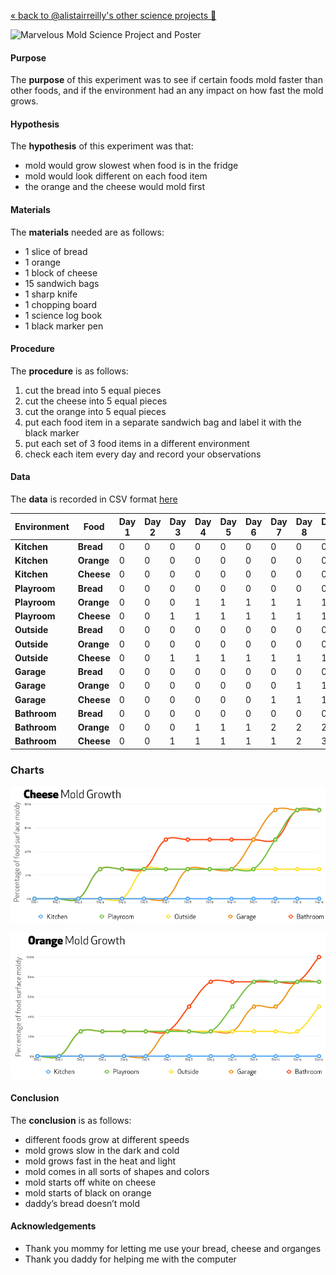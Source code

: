 [« back to @alistairreilly's other science projects :microscope:](https://github.com/alistairreilly/science-projects)

![Marvelous Mold Science Project and Poster](http://i.imgur.com/1STZtjF.png)

#### Purpose

The **purpose** of this experiment was to see if certain foods  mold faster than other foods, and if the environment had an any impact on how fast the mold grows.

#### Hypothesis

The **hypothesis** of this experiment was that:

* mold would grow slowest when food is in the fridge
* mold would look different on each food item
* the orange and the cheese would mold first

#### Materials

The **materials** needed are as follows:

* 1 slice of bread
* 1 orange
* 1 block of cheese
* 15 sandwich bags
* 1 sharp knife
* 1 chopping board
* 1 science log book
* 1 black marker pen

#### Procedure

The **procedure** is as follows:

1. cut the bread into 5 equal pieces
2. cut the cheese into 5 equal pieces
3. cut the orange into 5 equal pieces
4. put each food item in a separate sandwich bag and label it with the black marker
5. put each set of 3 food items in a different environment
6. check each item every day and record your observations

#### Data

The **data** is recorded in CSV format [here](log.csv)

| Environment	| Food | Day 1 | Day 2 | Day 3 | Day 4 | Day 5 | Day 6 | Day 7 | Day 8 | Day 9 | Day 10 | Day 11 | Day 12 | Day 13 | Day 14 |
| ---	| --- | --- | --- | --- | ---| --- | --- | --- | --- | --- | --- | --- | --- | --- | --- |
| **Kitchen** | **Bread** |0|0|0|0|0|0|0|0|0|0|0|0|0|0|
| **Kitchen** | **Orange** |0|0|0|0|0|0|0|0|0|0|0|0|0|0|
| **Kitchen** | **Cheese** |0|0|0|0|0|0|0|0|0|0|0|0|0|0|
| **Playroom** | **Bread** |0|0|0|0|0|0|0|0|0|0|0|0|0|0|
| **Playroom** | **Orange**	|0|0|0|1|1|1|1|1|1|1|2|2|3|3|
| **Playroom** | **Cheese** |0|0|1|1|1|1|1|1|1|2|3|3|3|3|
| **Outside** | **Bread** |0|0|0|0|0|0|0|0|0|0|0|0|0|0|
| **Outside** | **Orange** |0|0|0|0|0|0|0|0|0|1|1|1|1|1|
| **Outside** | **Cheese** |0|0|1|1|1|1|1|1|1|1|1|1|1|2|
| **Garage** | **Bread** |0|0|0|0|0|0|0|0|0|0|0|0|0|0|
| **Garage** | **Orange** |0|0|0|0|0|0|0|1|1|1|2|3|3|3|
| **Garage** | **Cheese**	|0|0|0|0|0|0|1|1|1|1|2|2|3|3|
| **Bathroom** | **Bread** |0|0|0|0|0|0|0|0|0|0|0|0|0|0|
| **Bathroom** | **Orange** |0|0|0|1|1|1|2|2|2|2|2|2|3|3|
| **Bathroom** | **Cheese** |0|0|1|1|1|1|1|2|3|3|3|3|3|4|

### Charts

![Cheese Mold Growth](charts/cheese-mold-growth.png)

![Orange Mold Growth](charts/orange-mold-growth.png)

#### Conclusion

The **conclusion** is as follows:

* different foods grow at different speeds
 * mold grows slow in the dark and cold
 * mold grows fast in the heat and light
* mold comes in all sorts of shapes and colors
 * mold starts off white on cheese
 * mold starts of black on orange
* daddy’s bread doesn’t mold

#### Acknowledgements

* Thank you mommy for letting me use your bread, cheese and organges
* Thank you daddy for helping me with the computer
